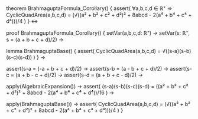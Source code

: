 theorem BrahmaguptaFormula_Corollary() {
  assert(
    ∀a,b,c,d ∈ ℝ⁺ ⇒
    CyclicQuadArea(a,b,c,d) = 
    (√((a² + b² + c² + d²)² + 8abcd - 2(a⁴ + b⁴ + c⁴ + d⁴)))/4
  )
} ↔

proof BrahmaguptaFormula_Corollary() {
  setVar(a,b,c,d: ℝ⁺) →
  setVar(s: ℝ⁺, s = (a + b + c + d)/2) →
  
  lemma BrahmaguptaBase() {
    assert(
      CyclicQuadArea(a,b,c,d) = √((s-a)(s-b)(s-c)(s-d))
    )
  } →

  assert(s-a = (-a + b + c + d)/2) →
  assert(s-b = (a - b + c + d)/2) →
  assert(s-c = (a + b - c + d)/2) →
  assert(s-d = (a + b + c - d)/2) →

  apply(AlgebraicExpansion()) →
  assert(
    (s-a)(s-b)(s-c)(s-d) = 
    ((a² + b² + c² + d²)² + 8abcd - 2(a⁴ + b⁴ + c⁴ + d⁴))/16
  ) →

  apply(BrahmaguptaBase()) →
  assert(
    CyclicQuadArea(a,b,c,d) = 
    (√((a² + b² + c² + d²)² + 8abcd - 2(a⁴ + b⁴ + c⁴ + d⁴)))/4
  )
}